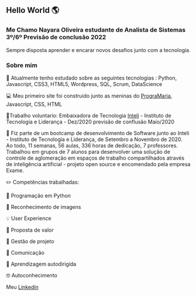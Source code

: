 ## Hello World 🌎

### Me Chamo Nayara Oliveira estudante de Analista de Sistemas 3º/6º Previsão de conclusão 2022

Sempre disposta aprender e encarar novos desafios junto com a tecnologia.

### Sobre mim

 📝 Atualmente tenho estudado sobre as seguintes tecnologias : Python, Javascript, CSS3, HTML5, Wordpress, SQL, Scrum, DataScience

 💻 Meu primeiro site foi construido junto as meninas do [PrograMaria](https://www.programaria.org/), Javascript, CSS, HTML

 🎈Trabalho voluntario: Embaixadora de Tecnologia [Inteli](https://www.linkedin.com/school/inteli-edu/) - Instituto de Tecnologia e Liderança - Dez/2020 previsão de conflusão Maio/2020

 🚩 Fiz parte de um bootcamp de desenvolvimento de Software junto ao  Inteli - Instituto de Tecnologia e Liderança, de Setembro a Novembro de 2020. Ao todo, 11 semanas, 56 aulas, 336 horas de dedicação, 7 professores. Trabalhou em grupos de 7 alunos para desenvolver uma solução de controle de aglomeração em espaços de trabalho compartilhados através de inteligência artificial - projeto open source e encomendado pela empresa Exame.
 


 ✏️ Competências trabalhadas: 
 
🐍 Programação em Python

📝 Reconhecimento de imagens 

💡 User Experience

💼 Proposta de valor

🚀 Gestão de projeto

💬 Comunicação

📖 Aprendizagem autodirigida

🤓 Autoconhecimento

Meu  [Linkedin](https://www.linkedin.com/in/naolip/)
